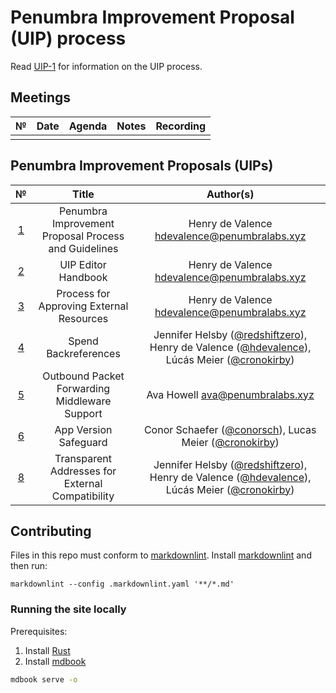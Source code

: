 # Penumbra Improvement Proposal (UIP) process

Read [UIP-1](./uip-1.md) for information on the UIP process.

## Meetings

|  №  | Date | Agenda | Notes | Recording |
| :-: | :--: | :----: | :---: | :-------: |
|     |      |        |       |           |

## Penumbra Improvement Proposals (UIPs)

|        №        |                        Title                         |                   Author(s)                    |
| :-------------: | :--------------------------------------------------: | :--------------------------------------------: |
| [1](./uip-1.md) | Penumbra Improvement Proposal Process and Guidelines | Henry de Valence <hdevalence@penumbralabs.xyz> |
| [2](./uip-2.md) |                 UIP Editor Handbook                  | Henry de Valence <hdevalence@penumbralabs.xyz> |
| [3](./uip-3.md) |       Process for Approving External Resources       | Henry de Valence <hdevalence@penumbralabs.xyz> |
| [4](./uip-4.md) | Spend Backreferences |  Jennifer Helsby ([@redshiftzero](https://github.com/redshiftzero)), Henry de Valence ([@hdevalence](https://github.com/hdevalence)), Lúcás Meier ([@cronokirby](https://github.com/cronokirby)) |
| [5](./uip-5.md) | Outbound Packet Forwarding Middleware Support | Ava Howell <ava@penumbralabs.xyz> |
| [6](./uip-6.md) | App Version Safeguard | Conor Schaefer ([@conorsch](https://github.com/conorsch)), Lucas Meier ([@cronokirby](https://github.com/cronokirby)) |
| [8](./uip-8.md) | Transparent Addresses for External Compatibility | Jennifer Helsby ([@redshiftzero](https://github.com/redshiftzero)), Henry de Valence ([@hdevalence](https://github.com/hdevalence)), Lúcás Meier ([@cronokirby](https://github.com/cronokirby)) |

## Contributing

Files in this repo must conform to [markdownlint](https://github.com/DavidAnson/markdownlint). Install [markdownlint](https://github.com/DavidAnson/markdownlint) and then run:

```shell
markdownlint --config .markdownlint.yaml '**/*.md'
```

### Running the site locally

Prerequisites:

1. Install [Rust](https://www.rust-lang.org/tools/install)
1. Install [mdbook](https://rust-lang.github.io/mdBook/guide/installation.html)

```sh
mdbook serve -o
```
